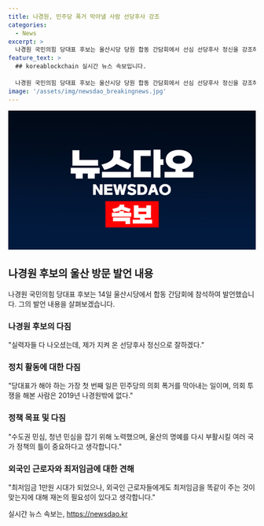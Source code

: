 ```yaml
---
title: 나경원, 민주당 폭거 막아낼 사람 선당후사 강조
categories:
  - News
excerpt: >
  나경원 국민의힘 당대표 후보는 울산시당 당원 합동 간담회에서 선심 선당후사 정신을 강조하며, 민심을 잡는 방법과 정책 공약을 언급했다. 또한, 최저임금과 외국인 근로자 문제 등 사회적 이슈에 대한 개인적 견해도 밝혔다. 후보의 다단계적인 행보와 구체적인 공약으로 민심을 얻으려는 노력이 돋보인다.
feature_text: >
  ## koreablockchain 실시간 뉴스 속보입니다.

  나경원 국민의힘 당대표 후보는 울산시당 당원 합동 간담회에서 선심 선당후사 정신을 강조하며, 민심을 잡는 방법과 정책 공약을 언급했다. 또한, 최저임금과 외국인 근로자 문제 등 사회적 이슈에 대한 개인적 견해도 밝혔다. 후보의 다단계적인 행보와 구체적인 공약으로 민심을 얻으려는 노력이 돋보인다.
image: '/assets/img/newsdao_breakingnews.jpg'
---
```


<p><img src="/assets/img/newsdao_breakingnews.jpg" alt="koreablockchain 속보" /></p>

<h2 data-ke-size="size26">나경원 후보의 울산 방문 발언 내용</h2>

<p data-ke-size="size16">나경원 국민의힘 당대표 후보는 14일 울산시당에서 합동 간담회에 참석하여 발언했습니다. 그의 발언 내용을 살펴보겠습니다.</p>

<h3>나경원 후보의 다짐</h3>

<p data-ke-size="size16">"실력자들 다 나오셨는데, 제가 지켜 온 선당후사 정신으로 잘하겠다."</p>

<h3>정치 활동에 대한 다짐</h3>

<p data-ke-size="size16">"당대표가 해야 하는 가장 첫 번째 일은 민주당의 의회 폭거를 막아내는 일이며, 의회 투쟁을 해본 사람은 2019년 나경원밖에 없다."</p>

<h3>정책 목표 및 다짐</h3>

<p data-ke-size="size16">"수도권 민심, 청년 민심을 잡기 위해 노력했으며, 울산의 명예를 다시 부활시킬 여러 국가 정책의 틀이 중요하다고 생각합니다."</p>

<h3>외국인 근로자와 최저임금에 대한 견해</h3>

<p data-ke-size="size16">"최저임금 1만원 시대가 되었으나, 외국인 근로자들에게도 최저임금을 똑같이 주는 것이 맞는지에 대해 재논의 필요성이 있다고 생각합니다."</p>
실시간 뉴스 속보는, <a href="https://newsdao.kr" rel="dofollow">https://newsdao.kr</a>


